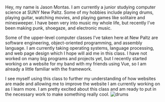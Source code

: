 Hey, my name is Jason Montas. I am currently a junior studying computer science at SUNY New Paltz. Some of my hobbies include playing drums, playing guitar, watching movies, and playing games like solitaire and minesweeper. I have been very into music my whole life, but recently I’ve been making punk, shoegaze, and electronic music.

Some of the upper-level computer classes I’ve taken here at New Paltz are software engineering, object-oriented programming, and assembly language. I am currently taking operating systems, language processing, and web page design which I hope will aid me in this class. I have not worked on many big programs and projects yet, but I recently started working on a website for my band with my friends using Vue, so I am already a little familiar with the framework.

I see myself using this class to further my understanding of how websites are made and allowing me to improve the website I am currently working on as I learn more. I am pretty excited about this class and am ready to put in the necessary work to make something really cool.
![drums](https://github.com/user-attachments/assets/a1b783b6-424a-4345-a33e-d9eddc9b7f38)

